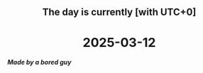 <h2 align=center>The day is currently [with UTC+0]</h2>
<h1 align=center><!--TIME BEGIN-->2025-03-12<!--TIME END--></h1>
<h5>Made by a bored guy</h5>
